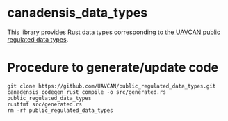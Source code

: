# canadensis_data_types

This library provides Rust data types corresponding to [the UAVCAN public regulated data types](https://github.com/UAVCAN/public_regulated_data_types).

# Procedure to generate/update code

```shell
git clone https://github.com/UAVCAN/public_regulated_data_types.git
canadensis_codegen_rust compile -o src/generated.rs public_regulated_data_types
rustfmt src/generated.rs
rm -rf public_regulated_data_types
```
